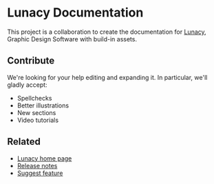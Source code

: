 # Lunacy Documentation

This project is a collaboration to create the documentation for [Lunacy](https://icons8.com/lunacy), Graphic Design Software with build-in assets.

## Contribute

We're looking for your help editing and expanding it. In particular, we'll gladly accept:
* Spellchecks 
* Better illustrations
* New sections
* Video tutorials

## Related

* [Lunacy home page](https://icons8.com/lunacy)
* [Release notes](https://docs.icons8.com/release-notes/)
* [Suggest feature](http://lunatics.icons8.com)

